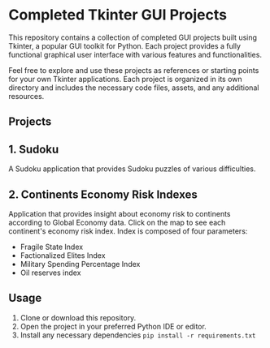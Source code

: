 # Completed Tkinter GUI Projects

This repository contains a collection of completed GUI projects built using Tkinter, a popular GUI toolkit for Python. Each project provides a fully functional graphical user interface with various features and functionalities.

Feel free to explore and use these projects as references or starting points for your own Tkinter applications. Each project is organized in its own directory and includes the necessary code files, assets, and any additional resources.

## Projects

## 1. Sudoku

A Sudoku application that provides Sudoku puzzles of various difficulties.

## 2. Continents Economy Risk Indexes

Application that provides insight about economy risk to continents according to Global Economy data. Click on the map to see each continent's economy risk index. Index is composed of four parameters:

- Fragile State Index
- Factionalized Elites Index
- Military Spending Percentage Index
- Oil reserves index

## Usage

1. Clone or download this repository.
2. Open the project in your preferred Python IDE or editor.
3. Install any necessary dependencies `pip install -r requirements.txt`
